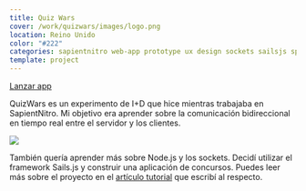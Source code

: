 ```yaml
---
title: Quiz Wars
cover: /work/quizwars/images/logo.png
location: Reino Unido
color: "#222"
categories: sapientnitro web-app prototype ux design sockets sailsjs spa inverted open-source
template: project
---
```


<p class="align-center">
<a class="btn external" role="button" href="http://quizwars.herokuapp.com" target="_blank">Lanzar app</a>
</p>

QuizWars es un experimento de I+D que hice mientras trabajaba en SapientNitro. Mi objetivo era aprender sobre la comunicación bidireccional en tiempo real entre el servidor y los clientes.

![](/work/quizwars/images/1.png)

También quería aprender más sobre Node.js y los sockets. Decidí utilizar el framework Sails.js y construir una aplicación de concursos. Puedes leer más sobre el proyecto en el [artículo tutorial](/tutorial-how-to-build-a-multi-player-quiz-app-with-sails-js/) que escribí al respecto.

